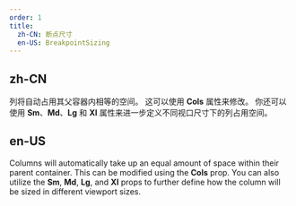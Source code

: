 ```yaml
---
order: 1
title:
  zh-CN: 断点尺寸
  en-US: BreakpointSizing
---
```


## zh-CN

列将自动占用其父容器内相等的空间。 这可以使用 **Cols** 属性来修改。 你还可以使用 **Sm**、**Md**、**Lg** 和 **Xl** 属性来进一步定义不同视口尺寸下的列占用空间。

## en-US

Columns will automatically take up an equal amount of space within their parent container. This can be modified using
the **Cols** prop. You can also utilize the **Sm**, **Md**, **Lg**, and **Xl** props to further define how the column will be sized in
different viewport sizes.
